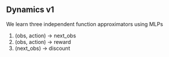 ## Dynamics v1

We learn three independent function approximators using MLPs
1. (obs, action) -> next_obs
2. (obs, action) -> reward
3. (next_obs) -> discount
